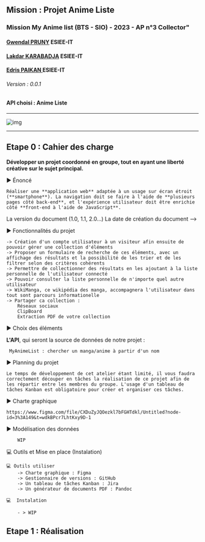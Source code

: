 ## Mission :  Projet Anime Liste
###  Mission My Anime list (BTS - SIO) - 2023 - AP n°3 Collector"
#### [Gwendal PRUNY](mailto:gwendal.pruny@gmail.com) ESIEE-IT
#### [Lakdar KARABADJA](mailto:lakdar.karabadja@gmail.com) ESIEE-IT
#### [Edris PAIKAN ](mailto:paikanadris@gmail.com) ESIEE-IT
###### Version : 0.0.1

#### API choisi :   Anime Liste 

------

![img](Anime-Banner.jpg "Animelist")

------

## Etape 0 : Cahier des charge
 
**Développer un projet coordonné en groupe, tout en ayant une liberté créative sur le sujet principal.**


▶️ Énoncé

    Réaliser une **application web** adaptée à un usage sur écran étroit (**smartphone**). La navigation doit se faire à l'aide de **plusieurs pages côté back-end**, et l'expérience utilisateur doit être enrichie côté **front-end à l'aide de JavaScript**.

La version du document (1.0, 1.1, 2.0...)
La date de création du document -->

▶️ Fonctionnalités du projet

    -> Création d'un compte utilisateur à un visiteur afin ensuite de pouvoir gérer une collection d'éléments
    -> Proposer un formulaire de recherche de ces éléments, avec un affichage des résultats et la possibilité de les trier et de les filtrer selon des critères cohérents
    -> Permettre de collectionner des résultats en les ajoutant à la liste personnelle de l'utilisateur connecté
    -> Pouvoir consulter la liste personnelle de n'importe quel autre utilisateur
    -> WikiManga, ce wikipédia des manga, accompagnera l'utilisateur dans tout sont parcours informationelle
    -> Partager ca collection :
        Réseaux sociaux
        ClipBoard
        Extraction PDF de votre collection

▶️ Choix des éléments

**L'API**, qui seront la source de données de notre projet :

     MyAnimeList : chercher un manga/anime à partir d'un nom


▶️ Planning du projet

    Le temps de développement de cet atelier étant limité, il vous faudra correctement découper en tâches la réalisation de ce projet afin de les répartir entre les membres du groupe. L'usage d'un tableau de tâches Kanban est obligatoire pour créer et organiser ces tâches.

▶️ Charte graphique

    https://www.figma.com/file/CXDuZyJQOezkl7bFGHTdkl/Untitled?node-id=3%3A149&t=wdkBPcr7LhtKxy9D-1

▶️ Modélisation des données
     
        WIP

💻 Outils et Mise en place (Instalation)

    💻 Outils utiliser
        -> Charte graphique : Figma 
        -> Gestionnaire de versions : GitHub
        -> Un tableau de tâches Kanban : Jira
        -> Un générateur de documents PDF : Pandoc

    💻  Instalation

        - > WIP


## Etape 1 : Réalisation
